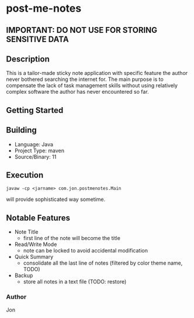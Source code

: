 # post-me-notes
## IMPORTANT: DO NOT USE FOR STORING SENSITIVE DATA
## Description
 This is a tailor-made sticky note application with specific feature the author never bothered searching the internet for. The main purpose is to compensate the lack of task management skills without using relatively complex software the author has never encountered so far.
 
## Getting Started

## Building
* Language: Java
* Project Type: maven
* Source/Binary: 11
## Execution
```
javaw -cp <jarname> com.jon.postmenotes.Main
```
will provide sophisticated way sometime.
## Notable Features
* Note Title
    * first line of the note will become the title
* Read/Write Mode
    * note can be locked to avoid accidental modification
* Quick Summary
    * consolidate all the last line of notes (filtered by color theme name, TODO)
* Backup
    * store all notes in a text file (TODO: restore)

### Author
Jon






